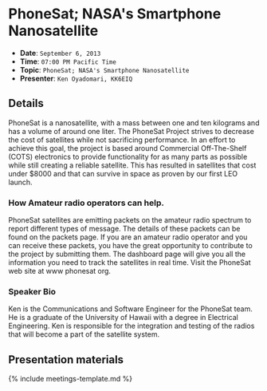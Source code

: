 # PhoneSat; NASA's Smartphone Nanosatellite

* **Date**: `September 6, 2013`
* **Time**: `07:00 PM Pacific Time`
* **Topic**: `PhoneSat; NASA's Smartphone Nanosatellite`
* **Presenter**: `Ken Oyadomari, KK6EIQ`

## Details

PhoneSat is a nanosatellite, with a mass between one and ten kilograms and has a volume of around one liter. The PhoneSat Project strives to decrease the cost of satellites while not sacrificing performance. In an effort to achieve this goal, the project is based around Commercial Off-The-Shelf (COTS) electronics to provide functionality for as many parts as possible while still creating a reliable satellite. This has resulted in satellites that cost under $8000 and that can survive in space as proven by our first LEO launch.

### How Amateur radio operators can help.
PhoneSat satellites are emitting packets on the amateur radio spectrum to report different types of message. The details of these packets can be found on the packets page. If you are an amateur radio operator and you can receive these packets, you have the great opportunity to contribute to the project by submitting them. The dashboard page will give you all the information you need to track the satellites in real time. Visit the PhoneSat web site at www phonesat org.

### Speaker Bio
Ken is the Communications and Software Engineer for the PhoneSat team. He is a graduate of the University of Hawaii with a degree in Electrical Engineering. Ken is responsible for the integration and testing of the radios that will become a part of the satellite system.



## Presentation materials

{% include meetings-template.md %}

